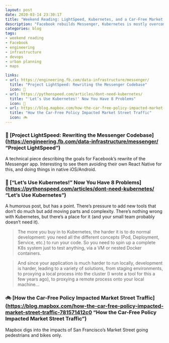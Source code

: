 ```yaml
---
layout: post
date: 2020-03-14 23:30:17
title: "Weekend Reading: LightSpeed, Kubernetes, and a Car-Free Market Street"
description: "Facebook rebuilds Messenger, Kubernetes is mostly overcomplicated, and how Market Street has fared with no cars."
categories: blog
tags:
- weekend reading
- Facebook
- engineering
- infrastructure
- devops
- urban planning
- maps

links:
- url: https://engineering.fb.com/data-infrastructure/messenger/
  title: "Project LightSpeed: Rewriting the Messenger Codebase"
  icon: 📱
- url: https://pythonspeed.com/articles/dont-need-kubernetes/
  title: "'Let’s Use Kubernetes!' Now You Have 8 Problems"
  icon: 🔩
- url: https://blog.mapbox.com/how-the-car-free-policy-impacted-market-street-traffic-781571412c0
  title: "How the Car-Free Policy Impacted Market Street Traffic"
  icon: 🚲
---
```


### 📱 [Project LightSpeed: Rewriting the Messenger Codebase](https://engineering.fb.com/data-infrastructure/messenger/ “Project LightSpeed”)

A technical piece describing the goals for Facebook’s rewrite of the Messenger app. Interesting to see them avoiding their own React Native for this, and doing things in native iOS/Android.

### 🔩 [“Let’s Use Kubernetes!” Now You Have 8 Problems](https://pythonspeed.com/articles/dont-need-kubernetes/ “Let’s Use Kubernetes”)

A humorous post, but has a point. There’s pressure to add new tools that don’t do much but add moving parts and complexity. There’s nothing wrong with Kubernetes, but there’s a place for it (and your small team probably doesn’t need it).

> The more you buy in to Kubernetes, the harder it is to do normal development: you need all the different concepts (Pod, Deployment, Service, etc.) to run your code. So you need to spin up a complete K8s system just to test anything, via a VM or nested Docker containers.

> And since your application is much harder to run locally, development is harder, leading to a variety of solutions, from staging environments, to proxying a local process into the cluster (I wrote a tool for this a few years ago), to proxying a remote process onto your local machine…

### 🚲 [How the Car-Free Policy Impacted Market Street Traffic](https://blog.mapbox.com/how-the-car-free-policy-impacted-market-street-traffic-781571412c0 “How the Car-Free Policy Impacted Market Street Traffic”)

Mapbox digs into the impacts of San Francisco’s Market Street going pedestrians and bikes only.
